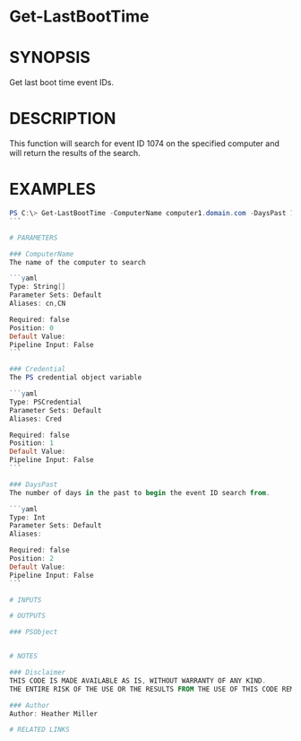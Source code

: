 # Get-LastBootTime# SYNOPSISGet last boot time event IDs.# DESCRIPTIONThis function will search for event ID 1074 on the specified computer and will return the results of the search.# EXAMPLES````powershellPS C:\> Get-LastBootTime -ComputerName computer1.domain.com -DaysPast 7 -Credential $Credential -Confirm:$false```# PARAMETERS### ComputerNameThe name of the computer to search```yamlType: String[]Parameter Sets: DefaultAliases: cn,CNRequired: falsePosition: 0Default Value: Pipeline Input: False```### CredentialThe PS credential object variable```yamlType: PSCredentialParameter Sets: DefaultAliases: CredRequired: falsePosition: 1Default Value: Pipeline Input: False```### DaysPastThe number of days in the past to begin the event ID search from.```yamlType: IntParameter Sets: DefaultAliases: Required: falsePosition: 2Default Value: Pipeline Input: False```# INPUTS# OUTPUTS### PSObject# NOTES### DisclaimerTHIS CODE IS MADE AVAILABLE AS IS, WITHOUT WARRANTY OF ANY KIND. THE ENTIRE RISK OF THE USE OR THE RESULTS FROM THE USE OF THIS CODE REMAINS WITH THE USER.### AuthorAuthor: Heather Miller# RELATED LINKS